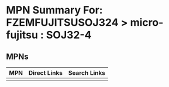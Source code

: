 



# MPN Summary For: FZEMFUJITSUSOJ324 > micro-fujitsu : SOJ32-4

## MPNs
  

|MPN|Direct Links|Search Links|
| :--- | :--- | :--- |
||||
